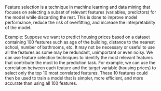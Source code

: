 Feature selection is a technique in machine learning and data mining that focuses on selecting a subset of relevant features (variables, predictors) for the model while discarding the rest. This is done to improve model performance, reduce the risk of overfitting, and increase the interpretability of the model.

Example: Suppose we want to predict housing prices based on a dataset containing 100 features such as age of the building, distance to the nearest school, number of bathrooms, etc. It may not be necessary or useful to use all the features as some may be redundant, unimportant or even noisy. We can use feature selection techniques to identify the most relevant features that contribute the most to the prediction task. For example, we can use the correlation between each feature and the target variable (housing prices) to select only the top 10 most correlated features. These 10 features could then be used to train a model that is simpler, more efficient, and more accurate than using all 100 features.